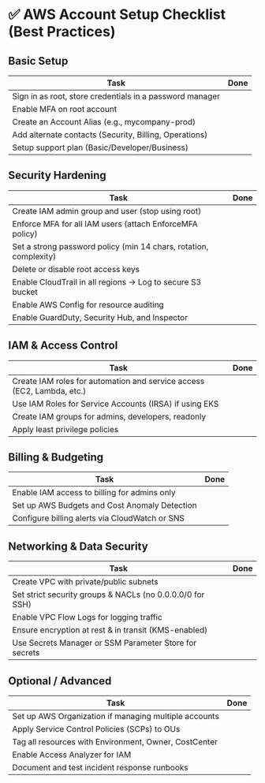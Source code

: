 # ✅ AWS Account Setup Checklist (Best Practices)


## Basic Setup

| Task | Done |
|------|------|
| Sign in as root, store credentials in a password manager |  |
| Enable MFA on root account |  |
| Create an Account Alias (e.g., mycompany-prod) |  |
| Add alternate contacts (Security, Billing, Operations) |  |
| Setup support plan (Basic/Developer/Business) |  |

## Security Hardening

| Task | Done |
|------|------|
| Create IAM admin group and user (stop using root) |  |
| Enforce MFA for all IAM users (attach EnforceMFA policy) |  |
| Set a strong password policy (min 14 chars, rotation, complexity) |  |
| Delete or disable root access keys |  |
| Enable CloudTrail in all regions → Log to secure S3 bucket |  |
| Enable AWS Config for resource auditing |  |
| Enable GuardDuty, Security Hub, and Inspector |  |

## IAM & Access Control

| Task | Done |
|------|------|
| Create IAM roles for automation and service access (EC2, Lambda, etc.) |  |
| Use IAM Roles for Service Accounts (IRSA) if using EKS |  |
| Create IAM groups for admins, developers, readonly |  |
| Apply least privilege policies |  |

## Billing & Budgeting

| Task | Done |
|------|------|
| Enable IAM access to billing for admins only |  |
| Set up AWS Budgets and Cost Anomaly Detection |  |
| Configure billing alerts via CloudWatch or SNS |  |

## Networking & Data Security

| Task | Done |
|------|------|
| Create VPC with private/public subnets |  |
| Set strict security groups & NACLs (no 0.0.0.0/0 for SSH) |  |
| Enable VPC Flow Logs for logging traffic |  |
| Ensure encryption at rest & in transit (KMS-enabled) |  |
| Use Secrets Manager or SSM Parameter Store for secrets |  |

## Optional / Advanced

| Task | Done |
|------|------|
| Set up AWS Organization if managing multiple accounts |  |
| Apply Service Control Policies (SCPs) to OUs |  |
| Tag all resources with Environment, Owner, CostCenter |  |
| Enable Access Analyzer for IAM |  |
| Document and test incident response runbooks |  |
